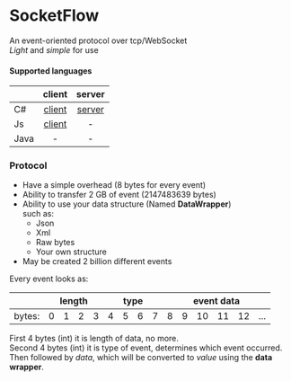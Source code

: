# SocketFlow

An event-oriented protocol over tcp/WebSocket  
_Light_ and _simple_ for use

#### Supported languages

|      | client | server |
|:-----|:------:|:------:|
| C#   | [client](https://www.nuget.org/packages/SocketFlow.Client/) | [server](https://www.nuget.org/packages/SocketFlow.Server/) |
| Js   | [client](https://www.npmjs.com/package/socketflow.client) | -      |
| Java | -      | -      |

### Protocol

* Have a simple overhead (8 bytes for every event)
* Ability to transfer 2 GB of event (2147483639 bytes)
* Ability to use your data structure (Named **DataWrapper**)  
  such as:
    - Json
    - Xml
    - Raw bytes
    - Your own structure
* May be created 2 billion different events

Every event looks as:

<table>
    <thead>
        <tr>
            <th></th>
            <th colspan=4>length</th>
            <th colspan=4>type</th>
            <th colspan=6>event data</th>
        </tr>
    </thead>
    <tbody>
        <tr>
            <td>bytes:</td>
            <td>0</td>
            <td>1</td>
            <td>2</td>
            <td>3</td>
            <td>4</td>
            <td>5</td>
            <td>6</td>
            <td>7</td>
            <td>8</td>
            <td>9</td>
            <td>10</td>
            <td>11</td>
            <td>12</td>
            <td>...</td>
        </tr>
    </tbody>
</table>

First 4 bytes (int) it is length of data, no more.  
Second 4 bytes (int) it is type of event, determines which event occurred.  
Then followed by _data_, which will be converted to _value_ using the **data wrapper**.
